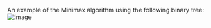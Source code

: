 An example of the Minimax algorithm using the following binary tree:
![image](https://github.com/user-attachments/assets/1a315339-626f-4276-85ba-13175cad5297)
